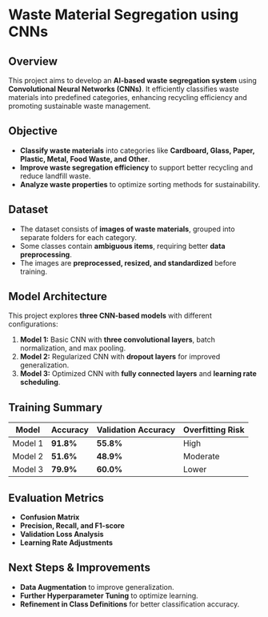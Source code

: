 # Waste Material Segregation using CNNs

## **Overview**
This project aims to develop an **AI-based waste segregation system** using **Convolutional Neural Networks (CNNs)**. It efficiently classifies waste materials into predefined categories, enhancing recycling efficiency and promoting sustainable waste management.

## **Objective**
- **Classify waste materials** into categories like **Cardboard, Glass, Paper, Plastic, Metal, Food Waste, and Other**.
- **Improve waste segregation efficiency** to support better recycling and reduce landfill waste.
- **Analyze waste properties** to optimize sorting methods for sustainability.

## **Dataset**
- The dataset consists of **images of waste materials**, grouped into separate folders for each category.
- Some classes contain **ambiguous items**, requiring better **data preprocessing**.
- The images are **preprocessed, resized, and standardized** before training.

## **Model Architecture**
This project explores **three CNN-based models** with different configurations:
1. **Model 1:** Basic CNN with **three convolutional layers**, batch normalization, and max pooling.
2. **Model 2:** Regularized CNN with **dropout layers** for improved generalization.
3. **Model 3:** Optimized CNN with **fully connected layers** and **learning rate scheduling**.

## **Training Summary**
| Model  | Accuracy | Validation Accuracy | Overfitting Risk |
|--------|----------|----------------------|------------------|
| Model 1 | **91.8%** | **55.8%** | High |
| Model 2 | **51.6%** | **48.9%** | Moderate |
| Model 3 | **79.9%** | **60.0%** | Lower |

## **Evaluation Metrics**
- **Confusion Matrix**
- **Precision, Recall, and F1-score**
- **Validation Loss Analysis**
- **Learning Rate Adjustments**

## **Next Steps & Improvements**
- **Data Augmentation** to improve generalization.
- **Further Hyperparameter Tuning** to optimize learning.
- **Refinement in Class Definitions** for better classification accuracy.
